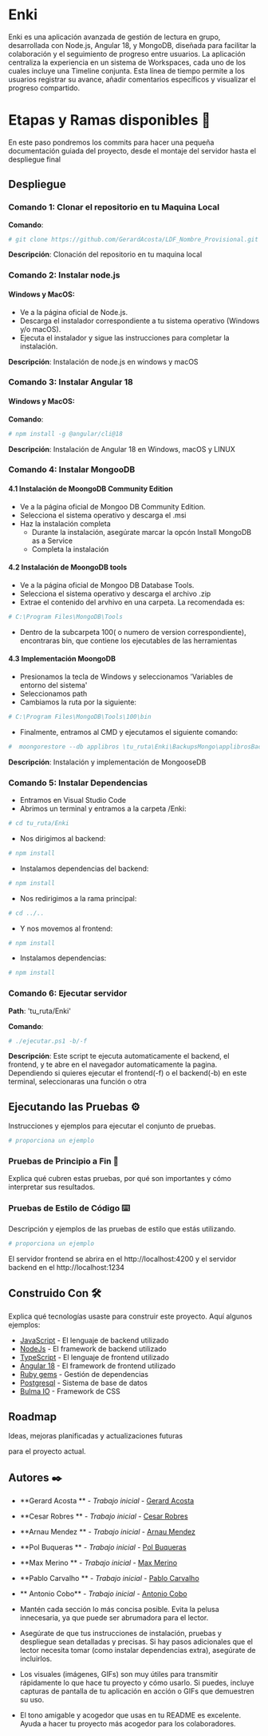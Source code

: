 # Enki

Enki es una aplicación avanzada de gestión de lectura en grupo, desarrollada con Node.js, Angular 18, y MongoDB, diseñada para facilitar la colaboración y el seguimiento de progreso entre usuarios. La aplicación centraliza la experiencia en un sistema de Workspaces, cada uno de los cuales incluye una Timeline conjunta. Esta línea de tiempo permite a los usuarios registrar su avance, añadir comentarios específicos y visualizar el progreso compartido.

# Etapas  y Ramas disponibles 🚀

En este paso pondremos los commits para hacer una pequeña documentación guiada del proyecto, desde el montaje del servidor hasta el despliegue final
## Despliegue

### Comando 1: Clonar el repositorio en tu Maquina Local 

**Comando**: 
```bash
# git clone https://github.com/GerardAcosta/LDF_Nombre_Provisional.git
```

**Descripción**: Clonación del repositorio en tu maquina local


### Comando 2: Instalar node.js


#### Windows y MacOS:

- Ve a la página oficial de Node.js.
- Descarga el instalador correspondiente a tu sistema operativo (Windows y/o macOS).
- Ejecuta el instalador y sigue las instrucciones para completar la instalación.

**Descripción**: Instalación de node.js en windows y macOS

### Comando 3: Instalar Angular 18


#### Windows y MacOS:

**Comando**: 
```bash
# npm install -g @angular/cli@18
```

**Descripción**: Instalación de Angular 18 en Windows, macOS y LINUX

### Comando 4: Instalar MongooDB

#### 4.1 Instalación de MoongoDB Community Edition
- Ve a la página oficial de Mongoo DB Community Edition.
- Selecciona el sistema operativo y descarga el .msi
- Haz la instalación completa
  - Durante la instalación, asegúrate marcar la opcón Install MongoDB as a Service
  - Completa la instalación

#### 4.2 Instalación de MoongoDB tools
- Ve a la página oficial de Mongoo DB Database Tools.
- Selecciona el sistema operativo y descarga el archivo .zip
- Extrae el contenido del arvhivo en una carpeta. La recomendada es:
```bash
# C:\Program Files\MongoDB\Tools
```
 - Dentro de la subcarpeta 100( o numero de version correspondiente), encontraras bin, que contiene los ejecutables de las herramientas

#### 4.3 Implementación MoongoDB 

- Presionamos la tecla de Windows y seleccionamos 'Variables de entorno del sistema'
- Seleccionamos path
- Cambiamos la ruta por la siguiente:
```bash
# C:\Program Files\MongoDB\Tools\100\bin
```
- Finalmente, entramos al CMD y ejecutamos el siguiente comando:
```bash
#  moongorestore --db applibros \tu_ruta\Enki\BackupsMongo\applibrosBackUp 
```
**Descripción**: Instalación y implementación de MongooseDB

### Comando 5: Instalar Dependencias

- Entramos en Visual Studio Code
- Abrimos un terminal y entramos a la carpeta /Enki:
```bash
# cd tu_ruta/Enki
```
- Nos dirigimos al backend: 
```bash
# npm install
```
- Instalamos dependencias del backend: 
```bash
# npm install
```
- Nos redirigimos a la rama principal: 
```bash
# cd ../..
```
- Y nos movemos al frontend:
```bash
# npm install
```
- Instalamos dependencias:
```bash
# npm install
```

### Comando 6: Ejecutar servidor

**Path**: 'tu_ruta/Enki'

**Comando**: 
```bash
# ./ejecutar.ps1 -b/-f
```

**Descripción**: Este script te ejecuta automaticamente el backend, el frontend, y te abre en el navegador automaticamente la pagina. Dependiendo si quieres ejecutar el frontend(-f) o el backend(-b) en este terminal, seleccionaras una función o otra



## Ejecutando las Pruebas ⚙️

Instrucciones y ejemplos para ejecutar el conjunto de pruebas.

```bash
# proporciona un ejemplo
```

### Pruebas de Principio a Fin 🔩

Explica qué cubren estas pruebas, por qué son importantes y cómo interpretar sus resultados.

### Pruebas de Estilo de Código ⌨️

Descripción y ejemplos de las pruebas de estilo que estás utilizando.

```bash
# proporciona un ejemplo
```

El servidor frontend se abrira en el http://localhost:4200 y el servidor backend en el http://localhost:1234

## Construido Con 🛠️

Explica qué tecnologías usaste para construir este proyecto. Aquí algunos ejemplos:

- [JavaScript]() - El lenguaje de backend utilizado
- [NodeJs](https://nodejs.org/en) - El framework de backend utilizado
- [TypeScript]() - El lenguaje de frontend utilizado
- [Angular 18](https://angular.dev/) - El framework de frontend utilizado
- [Ruby gems](https://rubygems.org) - Gestión de dependencias
- [Postgresql](https://www.postgresql.org) - Sistema de base de datos
- [Bulma IO](https://bulma.io) - Framework de CSS

## Roadmap

Ideas, mejoras planificadas y actualizaciones futuras

para el proyecto actual.

## Autores ✒️

- **Gerard Acosta ** - _Trabajo inicial_ - [Gerard Acosta](https://github.com/GerardAcosta)
- **Cesar Robres ** - _Trabajo inicial_ - [Cesar Robres](https://github.com/CesarRobres)
- **Arnau Mendez  ** - _Trabajo inicial_ - [Arnau Mendez](https://github.com/ArnauMendez)
- **Pol Buqueras  ** - _Trabajo inicial_ - [Pol Buqueras](https://github.com/PolBuqueras)
- **Max Merino  ** - _Trabajo inicial_ - [Max Merino](https://github.com/MaxMerino05)
- **Pablo Carvalho ** - _Trabajo inicial_ - [Pablo Carvalho](https://github.com/Pablo-inetum)
- ** Antonio Cobo** - _Trabajo inicial_ - [Antonio Cobo](https://github.com/ToniInetum)




- Mantén cada sección lo más concisa posible. Evita la pelusa innecesaria, ya que puede ser abrumadora para el lector.
- Asegúrate de que tus instrucciones de instalación, pruebas y despliegue sean detalladas y precisas. Si hay pasos adicionales que el lector necesita tomar (como instalar dependencias extra), asegúrate de incluirlos.
- Los visuales (imágenes, GIFs) son muy útiles para transmitir rápidamente lo que hace tu proyecto y cómo usarlo. Si puedes, incluye capturas de pantalla de tu aplicación en acción o GIFs que demuestren su uso.
- El tono amigable y acogedor que usas en tu README es excelente. Ayuda a hacer tu proyecto más acogedor para los colaboradores.
